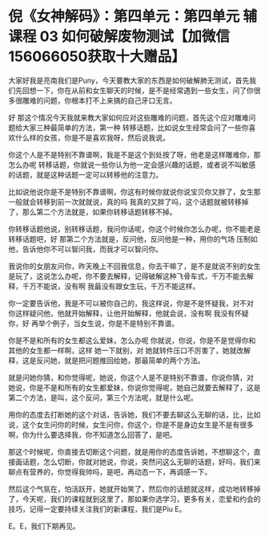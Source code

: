# 倪《女神解码》：第四单元：第四单元 辅课程 03 如何破解废物测试【加微信156066050获取十大赠品】

大家好我是亮南我们是Puny，今天要教大家的东西是如何破解肺无测试，首先我们先回想一下，你在从前和女生聊天的时候，是不是经常遇到一些女生，问了你很多很雕难的问题，你根本打不上来搞的自己牙口无言。

好 那这个情况今天我就来教大家如何应对这些雕难的问题，首先这个应对雕难问题给大家三种最简单的方法，第一种 转移话题，比如说女生经常会问了一些你喜欢什么样的女孩，你是不是喜欢我呀，然后说我说。

你这个人是不是特别不靠谱啊，我是不是这个到处按了呀，他老是这样雕难你，那怎么办呢 转移话题，你就说一些你认为他一定会感兴趣的话题，或者说不叫敏感的话题，就是这种话题一定可以转移他的注意力。

比如说他说你是不是特别不靠谱啊，你这有时候你就说你说宝贝你又胖了，女生那一般就会转移到前一次就就说，真的吗 我真的又胖了吗，这个话题就被转移掉了，那么第二个方法就是，如果你转移话题转移不掉。

你转移话题他说，别转移话题，我问你话呢，你这个时候你怎么办呢，你不能老是转移话题吧，好 那第二个方法就是，反问他，反问他是一种，用你的气场 压制如他，告诉他你不可以智问我，而我才可以智问你。

我说你的女朋友问你，昨天晚上不回我信息，你去干嘛了，是不是就说不别的女生是玩了，这说怎么办呢，你不要去解释，记得破解这种飞骨车式，千万不能去解释，千万不能说，没有啊 我最没有跟女生玩，千万不能这样。

你一定要告诉他，我是不可以被你自己的，我这样说，你是不是怀疑我，对不对 你这样疑问他，他就开始解释，让他开始解释，他就会说，没有啊 我没有怀疑你，好 再举个例子，当女生说，你是不是特别不靠谱。

你是不是和所有的女生都这么爱妹，怎么办呢 你就说，你说，你是不是觉得你和其他的女生都一样啊，这样 她一下就别，对 她就转件压口不厉害了，她就改解释，这是反问她，就是把问题推回给她，那最简单的两个方法。

就是问她你猜，和你觉得呢，她说，你这个人是不是特别不靠谱，你说你猜，对 她说，你是不是和所有的女生都爱妹，你说你觉得呢，她自己就要去解释了，这是第二个方法，是叫，这个反问，第三个方法呢，就是什么呢。

用你的态度去打断她的这个对话，告诉她，我们不要去聊这么无聊的话，比，比如说，这个女生问你的时候，女生问你，你这个，你是不是身边女生是不是有很多啊，你为什么要选择我，你不知道怎么回答了，是吧。

那这个时候呢，你直接去切断这个问题，就是用你的态度告诉她，不想聊这个，直接画话题，怎么切断，你就对她说，你说，突然问这么无聊的话题，好吗，我们来聊点有营养的，你觉得我帅吗，是吧，再动态一下，再调感一下。

然后这个气氛在，怕活跃开，她就开始笑了，然后你的话题就这样，成功地转移掉了，今天呢，我们的课程就到这里了，那如果你选学习，更多有关，恋爱和约会的技巧，记得一定要持续关注我们的新课程，我们是Piu E。

E。E，我们下期再见。